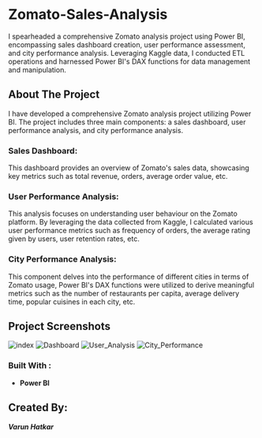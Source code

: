 # Zomato-Sales-Analysis
I spearheaded a comprehensive Zomato analysis project using Power BI, encompassing sales dashboard creation, user performance assessment, and city performance analysis.
Leveraging Kaggle data, I conducted ETL operations and harnessed Power BI's DAX functions for data management and manipulation. 

<!-- ABOUT THE PROJECT -->
## About The Project

I have developed a comprehensive Zomato analysis project utilizing Power BI. The project includes three main components: a sales dashboard, user performance analysis, and city performance analysis.

### Sales Dashboard: 
This dashboard provides an overview of Zomato's sales data, showcasing key metrics such as total revenue, orders, average order value, etc.

### User Performance Analysis: 
This analysis focuses on understanding user behaviour on the Zomato platform. By leveraging the data collected from Kaggle,
I calculated various user performance metrics such as frequency of orders, the average rating given by users, user retention rates, etc.

### City Performance Analysis: 
This component delves into the performance of different cities in terms of Zomato usage, 
Power BI's DAX functions were utilized to derive meaningful metrics such as the number of restaurants per capita, average delivery time, popular cuisines in each city, etc. 

<!-- ABOUT THE PROJECT -->
## Project Screenshots
![index](https://github.com/Varun-2510/Zomato-Sales-Analysis/assets/98681983/d9dea2a8-41f5-4493-a4f5-aa508557ac11)
![Dashboard](https://github.com/Varun-2510/Zomato-Sales-Analysis/assets/98681983/81cec8fb-1c7e-498b-9537-c4a28e8efe19)
![User_Analysis](https://github.com/Varun-2510/Zomato-Sales-Analysis/assets/98681983/d89faf80-6c3e-4ff9-8867-fdedc3ad5fed)
![City_Performance](https://github.com/Varun-2510/Zomato-Sales-Analysis/assets/98681983/b125337b-ca9e-4922-a5ec-9e95d88d18af)



### Built With :
* **Power BI** 

## Created By:
<b><i>Varun Hatkar</i></b><br><br>

